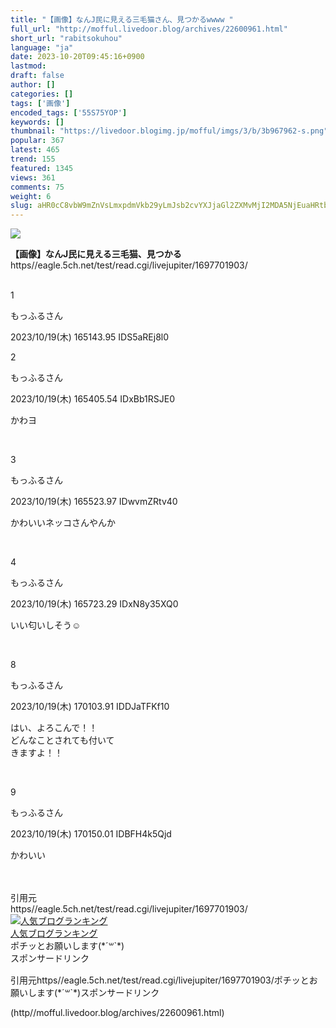 ```yaml
---
title: "【画像】なんJ民に見える三毛猫さん、見つかるwwww "
full_url: "http://mofful.livedoor.blog/archives/22600961.html"
short_url: "rabitsokuhou"
language: "ja"
date: 2023-10-20T09:45:16+0900
lastmod: 
draft: false
author: []
categories: []
tags: ['画像']
encoded_tags: ['55S75YOP']
keywords: []
thumbnail: "https://livedoor.blogimg.jp/mofful/imgs/3/b/3b967962-s.png"
popular: 367
latest: 465
trend: 155
featured: 1345
views: 361
comments: 75
weight: 6
slug: aHR0cC8vbW9mZnVsLmxpdmVkb29yLmJsb2cvYXJjaGl2ZXMvMjI2MDA5NjEuaHRtbA==
---
```


![](https://livedoor.blogimg.jp/mofful/imgs/3/b/3b967962-s.png)

<div><p><b>【画像】なんJ民に見える三毛猫、見つかる</b><br> https//eagle.5ch.net/test/read.cgi/livejupiter/1697701903/</p><p class='t_h'><br>1 <p>もっふるさん</p> <p> 2023/10/19(木) 165143.95 IDS5aREj8l0</p></p><p class='t_h'>2 <p>もっふるさん</p> <p> 2023/10/19(木) 165405.54 IDxBb1RSJE0</p></p> <p class='t_b'> かわヨ </p><br> <p class='t_h'>3 <p>もっふるさん</p> <p> 2023/10/19(木) 165523.97 IDwvmZRtv40</p></p> <p class='t_b'> かわいいネッコさんやんか </p><br> <p class='t_h'>4 <p>もっふるさん</p> <p> 2023/10/19(木) 165723.29 IDxN8y35XQ0</p></p> <p class='t_b'> いい匂いしそう☺</p><br> <p class='t_h'>8 <p>もっふるさん</p> <p> 2023/10/19(木) 170103.91 IDDJaTFKf10</p></p> <p class='t_b'> はい、よろこんで！！<br>どんなことされても付いて<br>きますよ！！ </p><br> <p class='t_h'>9 <p>もっふるさん</p> <p> 2023/10/19(木) 170150.01 IDBFH4k5Qjd</p></p> <p class='t_b'> かわいい </p><br> <br>引用元<br>https//eagle.5ch.net/test/read.cgi/livejupiter/1697701903/<br><a href='//blog.with2.net/link/?2036932'><img src='https//blog.with2.net/img/banner/banner_21.gif' title='人気ブログランキング'></a><br><a href='//blog.with2.net/link/?2036932'>人気ブログランキング</a><br>ポチッとお願いします(*´꒳`*)<br>スポンサードリンク<br><img border='0' width='1' height='1' src='https//www11.a8.net/0.gif?a8mat=3BDUGQ+4RHMA+2HOM+BS629' alt=''> <p>引用元https//eagle.5ch.net/test/read.cgi/livejupiter/1697701903/ポチッとお願いします(*´꒳`*)スポンサードリンク</p></div>

(http//mofful.livedoor.blog/archives/22600961.html)
